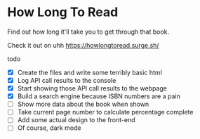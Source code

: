 # How Long To Read

Find out how long it'll take you to get through that book.

Check it out on uhh https://howlongtoread.surge.sh/

todo
- [x] Create the files and write some terribly basic html
- [x] Log API call results to the console
- [x] Start showing those API call results to the webpage
- [x] Build a search engine because ISBN numbers are a pain
- [ ] Show more data about the book when shown
- [ ] Take current page number to calculate percentage complete
- [ ] Add some actual design to the front-end
- [ ] Of course, dark mode